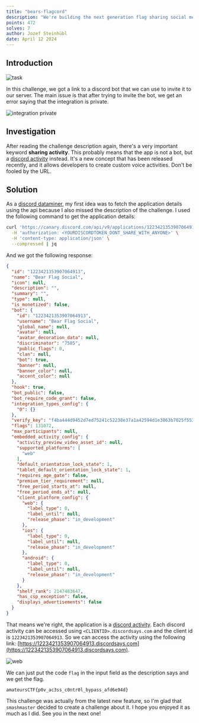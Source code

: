```yaml
---
title: "bears-flagcord"
description: "We're building the next generation flag sharing social media inside discord! Join us for the fun flag sharing activity, well uhm actually I might need to finish testing my code. Use code 'flag' to get instant access to the flag!"
points: 472
solves: 7
author: Jozef Steinhübl
date: April 12 2024
---
```



## Introduction

![task](https://raw.githubusercontent.com/GerlachSnezka/amateursctf/main/assets/2024-misc-bears-flagcord.png)

In this challenge, we got a link to a discord bot that we can use to invite it to our server. The main issue is that after trying to invite the bot, we get an error saying that the integration is private.

![integration private](https://raw.githubusercontent.com/GerlachSnezka/amateursctf/main/assets/2024-misc-bears-flagcord-integration-private.png)

## Investigation

After reading the challenge description again, there's a very important keyword **sharing activity**. This probably means that the app is not a bot, but a [discord activity](https://discord.com/developers/docs/activities/overview) instead. It's a new concept that has been released recently, and it allows developers to create custom voice activities. Don't be fooled by the URL.

## Solution

As a [discord dataminer](https://github.com/xhyrom/discord-datamining), my first idea was to fetch the application details using the api because I also missed the description of the challenge. I used the following command to get the application details:

```bash
curl 'https://canary.discord.com/api/v9/applications/1223421353907064913/public' \
  -H 'authorization: <YOURDISCORDTOKEN_DONT_SHARE_WITH_ANYONE>' \
  -H 'content-type: application/json' \
  --compressed | jq
```

And we got the following response:

```json
{
  "id": "1223421353907064913",
  "name": "Bear Flag Social",
  "icon": null,
  "description": "",
  "summary": "",
  "type": null,
  "is_monetized": false,
  "bot": {
    "id": "1223421353907064913",
    "username": "Bear Flag Social",
    "global_name": null,
    "avatar": null,
    "avatar_decoration_data": null,
    "discriminator": "7585",
    "public_flags": 0,
    "clan": null,
    "bot": true,
    "banner": null,
    "banner_color": null,
    "accent_color": null
  },
  "hook": true,
  "bot_public": false,
  "bot_require_code_grant": false,
  "integration_types_config": {
    "0": {}
  },
  "verify_key": "f4ba444d9452d7ed75241c52238e37a1a42594d1e3863b7025f553299c9b2fe6",
  "flags": 131072,
  "max_participants": null,
  "embedded_activity_config": {
    "activity_preview_video_asset_id": null,
    "supported_platforms": [
      "web"
    ],
    "default_orientation_lock_state": 1,
    "tablet_default_orientation_lock_state": 1,
    "requires_age_gate": false,
    "premium_tier_requirement": null,
    "free_period_starts_at": null,
    "free_period_ends_at": null,
    "client_platform_config": {
      "web": {
        "label_type": 0,
        "label_until": null,
        "release_phase": "in_development"
      },
      "ios": {
        "label_type": 0,
        "label_until": null,
        "release_phase": "in_development"
      },
      "android": {
        "label_type": 0,
        "label_until": null,
        "release_phase": "in_development"
      }
    },
    "shelf_rank": 2147483647,
    "has_csp_exception": false,
    "displays_advertisements": false
  }
}
```

That means we're right, the application is a [discord activity](https://discord.com/developers/docs/activities/overview). Each discord activity can be accessed using `<CLIENTID>.discordsays.com` and the client id is `1223421353907064913`. So we can access the activity using the following link: [https://1223421353907064913.discordsays.com](https://1223421353907064913.discordsays.com).

![web](https://raw.githubusercontent.com/GerlachSnezka/amateursctf/main/assets/2024-misc-bears-flagcord-web.png)

We can just put the code `flag` in the input field as the description says and we get the flag.

```
amateursCTF{p0v_ac3ss_c0ntr0l_bypass_afd6e94d}
```

This challenge was actually from the latest new feature, so I'm glad that `smashmaster` decided to create a challenge about it. I hope you enjoyed it as much as I did. See you in the next one!
